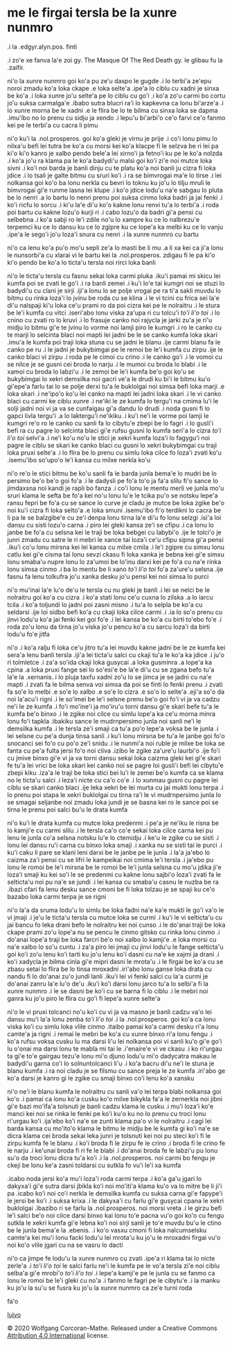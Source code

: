 # me le firgai tersla be la xunre nunmro

.i la .edgyr.alyn.pos. finti

.i zo'e xe fanva la'e zoi gy. The Masque Of The Red Death gy. le glibau
fu la .zaifir.

ni'o la xunre nunmro goi ko'a pu ze'u daspo le gugde .i lo terbi'a ze'epu noroi zmadu
ko'a loka ckape .e loka selte'a .ipe'a lo ciblu cu xadni je sinxa be ko'a
.i loka xunre jo'u selte'a pe lo ciblu cu go'i
.i ko'a zo'u carmi bo cortu jo'u suksa carmalga'e .ibabo sutra blucri ra'i lo
kapkevna ca lonu bi'arze'a .i lo xunre morna be le xadni
.e le flira be lo te bilma cu sinxa loka se dapma .imu'ibo no lo prenu
cu sidju ja xendo .i lepu'u bi'arbi'o ce'o farvi ce'o fanmo kei pe le terbi'a
cu cacra li pimu

ni'o ku'i la .nol.prosperos. goi ko'a gleki je virnu je prije .i co'i lonu
pimu lo nilxa'u befi lei tutra be ko'a cu morsi kei ko'a klacpe fi le selzva be
ri lei pa ki'o ki'o kanro je xalbo pendo bele'a lei xirno'i ja
fetno'i ku pe le ko'a nolzda .i ko'a jo'u ra klama pa le ko'a
badydi'u malsi goi ko'i zi'e noi mutce loka sivni
.i ko'i noi barda je banli
dinju cu te platu ko'a noi banli ju cizra fi loka jdice
.i lo tsali je galte bitmu cu sruri ko'i .i ra se bimvrogai ma'e lo tirse
.i lei nolkansa goi ko'o ba lonu nerkla cu bevri lo toknu ku jo'u lo tilju mruli
le bimvrogai gi'e runme lasna lei klupe
.i ko'o jdice lodu'u na'e sabgau
lo pluta be lo nenri .a lo bartu lo nenri prenu poi suksa cinmo
loka badri ja jai fenki .i ko'i ricfu lo sorcu .i ki'u la'e di'u ko'o kakne
lonu renvi tu'a lo terbi'a .i roda poi bartu cu kakne lozu'o kurji ri
.i cabo lozu'o da badri gi'a pensi cu selbebna
.i ko'a sabji ro le'i zdile no'u lo xampre ku ce lo nalbrezu'e terpemci ku ce
lo dansu ku ce lo zgipre ku ce lope'a ka melbi ku ce lo vanju
.ipe'a le sego'i jo'u loza'i snura cu nenri .i la xunre nunmro cu bartu

ni'o ca lenu ko'a pu'o mo'u sepli ze'a lo masti be li mu .a li xa
kei ca ji'a lonu le nunsorbi'a cu xlarai vi le bartu kei la .nol.prosperos.
zdigau fi le pa ki'o ki'o pendo be ko'a lo ticta'u tersla noi rirci loka banli

ni'o le ticta'u tersla cu fasnu sekai loka carmi pluka .iku'i pamai
mi skicu lei kumfa poi se zvati le go'i .i ra banli zemei
.i ku'i lo'e tai kumgri noi se stuzi lo badydi'u
cu clani je sirji .iji'a lonu lo se polje vrogai pe ra ti'a sakli muvdu
lo bitmu cu rinka loza'i lo jvinu be roda cu se klina .i le vi
tcini cu frica sei la'e di'u nalspaji ki'u loka ce'u prami ro da poi cizra kei
pe le nolraitru .i le stura be le'i kumfa cu vitci .iseri'abo lonu
viska za'upa ri cu tolcu'i
*to'i li'o toi* .i lo cnino cu zvati ro lo kruvi .i lo frasuje canko noi
rajycla je jarki zu'a je ri'u midju lo bitmu gi'e te jvinu lo vorme noi
lamji piro le kumgri .i ro le canko cu te marji lo selcinta
blaci noi mapti lei jadni be le se canko kumfa loka skari
.imu'a le kumfa poi traji loka stuna cu se jadni le blanu
.ije carmi blanu fa le canko pe ru .i le jadni
je bukybimgai pe le remoi be le'i kumfa cu zirpu .ije le canko blaci
vi zirpu .i roda pe le cimoi cu crino .i le canko go'i .i le vomoi cu se
nilce je se gusni cei broda lo narju .i le mumoi cu broda lo blabi
.i le xamoi cu broda lo labzi'u
.i le zemoi be le'i kumfa be'o goi ko'u se bukybimgai lo xekri
demsilka noi gacri ve'a le drudi ku bi'i le bitmu ku'o gi'epe'a farlu
tai lo se polje derxi tu'a le buklolgai noi simsa befi loka marji .e loka skari
.i ne'ipo'o ko'u lei canko na mapti lei jadni loka skari .i le vi canko
blaci cu carmi ke ciblu xunre
.i ne'iki le ze kumfa lo tergu'i na cmima lu'i le solji jadni noi
vi ja va se cunfaigau gi'a dandu lo drudi .i noda gusni fi lo gapci livla tergu'i
.a lo laktergu'i ne'ikiku .i ku'i ne'i le vorme poi lamji
le kumgri re'o ro le canko cu sanli fa lo
cibytu'e zbepi be lo fagri .i lo gusli'i befi ra cu pagre lo
selcinta blaci gi'e rufsu gusni lo kumfa seri'a lo cizra *to'i li'o toi*
selvi'a
.i ne'i ko'u no'u le stici je xekri kumfa loza'i lo fagygu'i noi
pagre le ciblu se skari ke canko blaci cu gusni lo xekri bukybimgai
cu traji loka pruxi selte'a .i lo flira be lo prenu cu simlu loka cilce
fo loza'i zvati ko'u .isemu'ibo so'upo'o le'i kansa cu milxe nerkla ko'u

ni'o re'o le stici bitmu be ko'u sanli fa le barda junla bema'e lo
mudri be lo persimo be'o be'o goi fo'a .i le dadysli pe fo'a to'o ja
fa'a slilu fi'o sance lo jimdaxsna noi kandi je rapli bo fanza .i co'i
lonu le mentu merli ve junla mo'u sruri klama le sefta be fo'a kei
no'u lonu lu'e le tcika pu'o se notsku lepe'a ransu fepri be fo'a cu
se sance lo curve je cladu je mutce be loka zgike be'o noi ku'i cizra
fi loka selto'a .e loka smuni .isemu'ibo fi'o terdikni lo cacra be li
pa le se balzgibe'e cu ze'i denpa lonu tirna la'e di'u fo lonu selzgi
.isi'a loi dansu cu sisti lozu'o carna .i piro lei gleki kansa ze'i se
cfipu .i ca lonu lo janbe be fo'a cu selsna kei le traji be loka
bebgei cu labybi'o .ije le tolci'o je junri zmadu cu satre le ri mebri
le xance tai loza'i ce'u cfipu sipna gi'a pensi .iku'i co'u lonu
mirsna kei lei kansa cu milxe cmila .i le'i zgipre cu simxu lonu catlu
kei gi'e cisma tai lonu sevzi ckasu fi loka xanka je bebna kei gi'e
simxu lonu smaba'u nupre lonu lo za'umoi be lo'inu darxi kei pe fo'a
cu na'e rinka lonu simsa cinmo .i ba lo mentu be li xano *to'i li'o toi*
fo'a za'ure'u selsna .ije fasnu fa lenu tolkufra jo'u xanka desku jo'u
pensi kei noi simsa lo purci

ni'o mu'inai la'e lu'o de'u le tersla cu nu gleki je banli .i lei se
nelci be le nolraitru goi ko'a cu cizra .i ko'a stati lonu ce'u cuxna
lo zilska .a lo larcu tcila .i ko'a toljundi lo jadni poi zasni misno
.i tu'a lo selpla be ko'a cu seldarsi .ije loi sidbo befi ko'a cu
ckaji loka cilce carmi .i .ia lo so'o prenu cu jinvi lodu'u ko'a jai
fenki kei goi fo'e .i lei kansa be ko'a cu birti to'ebo fo'e .i roda
zo'u lonu da tirna jo'u viska jo'u pencu ko'a cu sarcu loza'i da birti
lodu'u fo'e jitfa

ni'o .i ko'a ralju fi loka ce'u jitro tu'a lei muvdu kakne jadni be le
ze kumfa kei sera'a lenu banli tersla .iji'a lei ticta'u salci cu
ckaji tu'a le ko'a ka jdice .i ju'o ri tolmletce .i za'a so'ida ckaji
loka gusycai .a loka gusminra .a lope'a ka cpina .a loka pruxi fange
sei lo so'esi'e be la'e di'u cu se zgana befo tu'a la'e la .xernanis.
i lo pluja taxfu xadni zo'u lo se jimca je se jadni cu na'e mapti .i
zvati fa le bilma senva voi simsa da poi se finti lo fenki prenu .i
zvati fa so'e lo melbi .e so'e lo xalbo .e so'e lo cizra .e so'o lo
selte'a .eji'a so'o da noi la'acu'i rigni .i le so'imei be le'i selsne
prenu be'o goi fo'i vi ja va cadzu ne'i le ze kumfa .i fo'i mo'ine'i
ja mo'iru'u torni dansu gi'e skari befe tu'a le kumfa be'o binxo .i le
zgike noi cilce cu simlu lope'a ka ce'u morna minra lonu fo'i tapkla
.ibakiku sance le mudrnpersimo junla noi sanli ne'i le demsilka kumfa
.i le tersla ze'i smaji ca tu'a po'o lepe'a voksa be le junla .i lei
selsne cu pe'a dunja tinsa sanli .i ku'i lonu mirsna be tu'a le janbe
goi fo'o snocanci sei fo'o cu po'o ze'i snidu .i le nunmi'a noi ruble
je milxe be loka se fanta cu pe'a fulta jersi fo'o noi cliva .izibo le
zgike za'ure'u laurbi'o .ije fo'i cu jmive binxo gi'e vi ja va torni
dansu sekai loka caizma gleki kei gi'e skari fe tu'a lei vrici be loka
skari kei canko noi se pagre loi gusli'i befi lei cibytu'e zbepi kiku
.iza'a le traji be loka stici bei lu'i le zemei be'o kumfa ca se klama
no le ticta'u salci .i leza'i nicte cu ca'o co'e .i lo xunmau gusni cu
pagre lei ciblu se skari canko blaci .ije leka xekri be lei murta cu
jai mukti lonu terpa .i lo prenu poi stapa le xekri buklolgai cu tirna
ra'i le vi mudrnpersimo junla lo se smagai seljanbe noi zmadu loka
jundi je se basna kei ro le sance poi se tirna le prenu poi salci bu'u
le drata kumfa

ni'o ku'i le drata kumfa cu mutce loka predenmi .i pe'a je ne'iku le
risna be lo kamji'e cu carmi slilu .i le tersla ca'o co'e sekai loka
cilce carna kei pu lenu le junla co'a selsna notsku lu'e lo ctemidju
.i ke'u le zgike cu se sisti .i lonu lei dansu ru'i carna cu binxo
loka smaji .i xanka nu se sisti tai le purci .i ku'i caku li pare se
klani leni darxi be le janbe pe le junla .i la'a ja'ebo lo caizma za'i
pensi cu se lifri le kampeikai noi cmima le'i tersla .i ja'ebo pu lonu
le romoi be le'i mirsna be le romoi be le'i junla selsna cu mo'u jdika
ji'e loza'i smaji ku kei so'i le se predenmi cu kakne lonu sajbi'o
loza'i zvati fa le selticta'u noi pu na'e se jundi .i lei kansa cu
smaba'u casnu le nuzba be ra .ibazi cfari fa lenu desku sance cmoni be
fi loka tolzau je se spaji ku ce'o bazabo loka carmi terpa je se rigni

ni'o la'a da sruma lodu'u lo simlu be loka fadni na'e ka'e mukti
le go'i va'o le vi jmaji .i je'u le ticta'u tersla cu
mutce loka se curmi .i ku'i le vi selticta'u cu jai bancu fo leka drani
befo le nolraitru kei noi cunso
.i le do'anai traji be loka ckape prami zo'u lope'a nu se pencu le cinmo
gitsko cu rinka lonu cinmo .i do'anai lope'a traji be loka farcri be'o
noi xalbo lo kamji'e .e loka morsi cu na'e xalbo lo so'u cuntu
.i za'a piro lei jmaji cu jinvi lodu'u le fange selticta'u goi ko'i zo'u
lenu ko'i tarti ku jo'u lenu ko'i dasni cu na'e ke xajmi ja drani
.i ko'i xadycla je bilma cinla gi'e mipri dasni le mrota'u .i le
firgai be ko'a cu se zbasu setai lo flira be lo tinsa mroxadni
.iri'abo lonu ganse loka drata cu nandu fi lo do'anai zu'o jundi lanli
.iku'i lei vi fenki salci cu la'a curmi je do'anai zanru la'e lu'o
de'u .iku'i ko'i darsi lonu jarco tu'a lo selbi'a fi la xunre nunmro
.i le se dasni be ko'i cu se barna fi lo ciblu .i le mebri noi ganra
ku jo'u piro le flira cu go'i fi lepe'a xunre selte'a

ni'o le vi pruxi tolcanci no'u ko'i cu vi ja va masno je banli cadzu
va'o lei dansu mu'i la'a lonu zenba *to'i li'o toi* .i la
.nol.prosperos.  goi ko'a ca lonu viska ko'i cu simlu loka vlile cinmo
.itaibo pamai ko'a carmi desku ri'a lonu camte'a ja rigni .i remai le
mebri be ko'a cu xunre binxo ri'a lonu fengu .i ko'a rufsu voksa cusku
lu ma darsi li'u lei nolkansa poi vi sanli ku'o gi'e go'i lu o'onai ma
darsi lonu te mabla mi tai le .i'enaire'e vi ve ckasu .i ko ri'urgau
ta gi'e to'e gairgau tezu'e lonu mi'o djuno lodu'u mi'o dadycatra
makau le badydi'u garna co'i lo solnuntolcanci li'u .i ko'a bacru di'u
ne'i le stuna je blanu kumfa .i ra noi cladu je se filsmu cu sance
preja le ze kumfa .iri'abo ge ko'a darsi je kanro gi le zgike cu smaji
binxo co'i lenu ko'a xansku

ni'o ne'i le blanu kumfa le nolraitru cu sanli va'o lei terpa blabi
nolkansa goi ko'o .i pamai ca lonu ko'a cusku ko'o milxe bikykla fa'a
le zernerkla noi jibni gi'e bazi mo'ifa'a tolsnuti je banli cadzu
klama le cusku .i mu'i loza'i ko'e manci kei noi se rinka le fenki pe
ko'i ku'o ku no lo prenu cu troci lonu ri'urgau ko'i .ija'ebo ko'i
na'e se zunti klama pa'o vi le nolraitru .i cagi lei barda kansa cu
mo'ito'o klama le bitmu le midju be le kumfa gi ko'i na'e se dicra
klama cei broda sekai leka junri je tolsnuti kei noi pu steci ko'i fi
le zirpu kumfa fe le blanu .i ko'i broda fi le zirpu fe le crino .i
broda fi le crino fe le narju .i ke'unai broda fi ri fe le blabi .i
do'anai broda fe le labzi'u pu lonu su'o da troci lonu dicra tu'a ko'i
.i la .nol.prosperos.  noi carmi bo fengu je ckeji be lonu ke'a zasni
toldarsi cu sutkla fo vu'i le'i xa kumfa

.icabo noda jersi ko'a mu'i loza'i roda carmi terpa .i ko'a ga'u jgari
lo dakyxa'i gi'e sutra darsi jbikla ko'i noi mo'iti'a klama ku'o va lo
mitre be li ji'i pa .icabo ko'i noi co'i nerkla le demsilka kumfa cu
suksa carna gi'e fapype'i le jersi be ko'i .i suksa krixa .i le
dakyxa'i cu farlu gi'e gusycai cpana le xekri buklolgai .ibazibo ri se
farlu la .nol.prosperos.  noi morsi vreta .i le girzu befi le'i salci
be'o noi cilce darsi binxo kai lonu to'e pacna vu'o goi ko'o cu fengu
sutkla le xekri kumfa gi'e lebna ko'i noi sirji sanli je to'e muvdu
bu'u le ctino be le junla bema'e la .ebenis.  .i ko'o vasxu cmoni fi
loka nalcumselsku camte'a kei mu'i lonu facki lodu'u lei mrota'u ku
jo'u le mroxadni firgai vu'o noi ko'o vlile jgari cu na se vasru lo
dacti

ni'o ca jimpe fe lodu'u la xunre nunmro cu zvati .ipe'a ri klama tai
lo nicte zerle'a .i *to'i li'o toi* le salci farlu ne'i le kumfa pe le
vo'a tersla zi'e noi ciblu selba'a gi'e mrobi'o *to'i li'o toi* .i
lepe'a kamji'e pe le junla cu se fanmo ca lonu le romoi be le'i gleki
cu no'a .i fanmo le fagri pe le cibytu'e .i la manku ku jo'u la su'u
se fusra ku jo'u la xunre nunmro ca ze'e turni roda

fa'o

[lujvo](/lojban/lxn-lujvo.html)

© 2020 Wolfgang Corcoran-Mathe.  Released under a Creative Commons
[Attribution 4.0 International](https://creativecommons.org/licenses/by/4.0/)
license.
